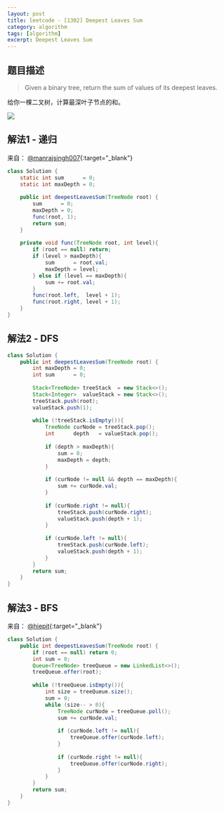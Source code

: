 ```yaml
---
layout: post
title: leetcode - [1302] Deepest Leaves Sum
category: algorithm
tags: [algorithm]
excerpt: Deepest Leaves Sum
---
```


## 题目描述  

> Given a binary tree, return the sum of values of its deepest leaves.  


给你一棵二叉树，计算最深叶子节点的和。  

![](https://yyc-images.oss-cn-beijing.aliyuncs.com/leetcode_1302.png)  


## 解法1 - 递归  

来自： [@manrajsingh007](https://leetcode.com/problems/deepest-leaves-sum/discuss/463178/Java-Short-and-Concise){:target="_blank"}    

``` java
class Solution {
    static int sum      = 0;
    static int maxDepth = 0;
    
    public int deepestLeavesSum(TreeNode root) {
        sum      = 0;
        maxDepth = 0;
        func(root, 1);
        return sum;
    }
    
    private void func(TreeNode root, int level){
        if (root == null) return;
        if (level > maxDepth){
            sum      = root.val;
            maxDepth = level;
        } else if (level == maxDepth){
            sum += root.val;
        }
        func(root.left,  level + 1);
        func(root.right, level + 1);
    }
}
```

## 解法2 - DFS  

``` java
class Solution {
    public int deepestLeavesSum(TreeNode root) {
        int maxDepth = 0;
        int sum      = 0;
        
        Stack<TreeNode> treeStack  = new Stack<>();
        Stack<Integer>  valueStack = new Stack<>();
        treeStack.push(root);
        valueStack.push(1);
        
        while (!treeStack.isEmpty()){
            TreeNode curNode = treeStack.pop();
            int      depth   = valueStack.pop();
            
            if (depth > maxDepth){
                sum = 0;
                maxDepth = depth;
            }
            
            if (curNode != null && depth == maxDepth){
                sum += curNode.val;
            }
            
            if (curNode.right != null){
                treeStack.push(curNode.right);
                valueStack.push(depth + 1);
            }
            
            if (curNode.left != null){
                treeStack.push(curNode.left);
                valueStack.push(depth + 1);
            }
        }
        return sum;
    }
}
```

## 解法3 - BFS  

来自： [@hiepit](https://leetcode.com/problems/deepest-leaves-sum/discuss/463248/Java-BFS-Clean-code-O(N)){:target="_blank"}    

``` java
class Solution {
    public int deepestLeavesSum(TreeNode root) {
        if (root == null) return 0;
        int sum = 0;
        Queue<TreeNode> treeQueue = new LinkedList<>();
        treeQueue.offer(root);
        
        while (!treeQueue.isEmpty()){
            int size = treeQueue.size();
            sum = 0;
            while (size-- > 0){
                TreeNode curNode = treeQueue.poll();
                sum += curNode.val;
                
                if (curNode.left != null){
                    treeQueue.offer(curNode.left);   
                }
                
                if (curNode.right != null){
                    treeQueue.offer(curNode.right);
                }
            }
        }
        return sum;
    }
}
```
